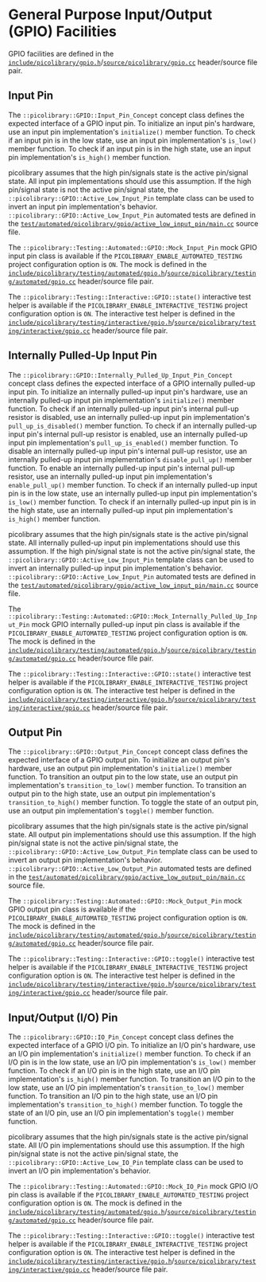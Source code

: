 # General Purpose Input/Output (GPIO) Facilities
GPIO facilities are defined in the
[`include/picolibrary/gpio.h`](https://github.com/apcountryman/picolibrary/blob/main/include/picolibrary/gpio.h)/[`source/picolibrary/gpio.cc`](https://github.com/apcountryman/picolibrary/blob/main/source/picolibrary/gpio.cc)
header/source file pair.

## Input Pin
The `::picolibrary::GPIO::Input_Pin_Concept` concept class defines the expected interface
of a GPIO input pin.
To initialize an input pin's hardware, use an input pin implementation's `initialize()`
member function.
To check if an input pin is in the low state, use an input pin implementation's `is_low()`
member function.
To check if an input pin is in the high state, use an input pin implementation's
`is_high()` member function.

picolibrary assumes that the high pin/signals state is the active pin/signal state.
All input pin implementations should use this assumption.
If the high pin/signal state is not the active pin/signal state, the
`::picolibrary::GPIO::Active_Low_Input_Pin` template class can be used to invert an input
pin implementation's behavior.
`::picolibrary::GPIO::Active_Low_Input_Pin` automated tests are defined in the
[`test/automated/picolibrary/gpio/active_low_input_pin/main.cc`](https://github.com/apcountryman/picolibrary/blob/main/test/automated/picolibrary/gpio/active_low_input_pin/main.cc)
source file.

The `::picolibrary::Testing::Automated::GPIO::Mock_Input_Pin` mock GPIO input pin class is
available if the `PICOLIBRARY_ENABLE_AUTOMATED_TESTING` project configuration option is
`ON`.
The mock is defined in the
[`include/picolibrary/testing/automated/gpio.h`](https://github.com/apcountryman/picolibrary/blob/main/include/picolibrary/testing/automated/gpio.h)/[`source/picolibrary/testing/automated/gpio.cc`](https://github.com/apcountryman/picolibrary/blob/main/source/picolibrary/testing/automated/gpio.cc)
header/source file pair.

The `::picolibrary::Testing::Interactive::GPIO::state()` interactive test helper is
available if the `PICOLIBRARY_ENABLE_INTERACTIVE_TESTING` project configuration option is
`ON`.
The interactive test helper is defined in the
[`include/picolibrary/testing/interactive/gpio.h`](https://github.com/apcountryman/picolibrary/blob/main/include/picolibrary/testing/interactive/gpio.h)/[`source/picolibrary/testing/interactive/gpio.cc`](https://github.com/apcountryman/picolibrary/blob/main/source/picolibrary/testing/interactive/gpio.cc)
header/source file pair.

## Internally Pulled-Up Input Pin
The `::picolibrary::GPIO::Internally_Pulled_Up_Input_Pin_Concept` concept class defines
the expected interface of a GPIO internally pulled-up input pin.
To initialize an internally pulled-up input pin's hardware, use an internally pulled-up
input pin implementation's `initialize()` member function.
To check if an internally pulled-up input pin's internal pull-up resistor is disabled, use
an internally pulled-up input pin implementation's `pull_up_is_disabled()` member
function.
To check if an internally pulled-up input pin's internal pull-up resistor is enabled, use
an internally pulled-up input pin implementation's `pull_up_is_enabled()` member function.
To disable an internally pulled-up input pin's internal pull-up resistor, use an
internally pulled-up input pin implementation's `disable_pull_up()` member function.
To enable an internally pulled-up input pin's internal pull-up resistor, use an internally
pulled-up input pin implementation's `enable_pull_up()` member function.
To check if an internally pulled-up input pin is in the low state, use an internally
pulled-up input pin implementation's `is_low()` member function.
To check if an internally pulled-up input pin is in the high state, use an internally
pulled-up input pin implementation's `is_high()` member function.

picolibrary assumes that the high pin/signals state is the active pin/signal state.
All internally pulled-up input pin implementations should use this assumption.
If the high pin/signal state is not the active pin/signal state, the
`::picolibrary::GPIO::Active_Low_Input_Pin` template class can be used to invert an
internally pulled-up input pin implementation's behavior.
`::picolibrary::GPIO::Active_Low_Input_Pin` automated tests are defined in the
[`test/automated/picolibrary/gpio/active_low_input_pin/main.cc`](https://github.com/apcountryman/picolibrary/blob/main/test/automated/picolibrary/gpio/active_low_input_pin/main.cc)
source file.

The `::picolibrary::Testing::Automated::GPIO::Mock_Internally_Pulled_Up_Input_Pin` mock
GPIO internally pulled-up input pin class is available if the
`PICOLIBRARY_ENABLE_AUTOMATED_TESTING` project configuration option is `ON`.
The mock is defined in the
[`include/picolibrary/testing/automated/gpio.h`](https://github.com/apcountryman/picolibrary/blob/main/include/picolibrary/testing/automated/gpio.h)/[`source/picolibrary/testing/automated/gpio.cc`](https://github.com/apcountryman/picolibrary/blob/main/source/picolibrary/testing/automated/gpio.cc)
header/source file pair.

The `::picolibrary::Testing::Interactive::GPIO::state()` interactive test helper is
available if the `PICOLIBRARY_ENABLE_INTERACTIVE_TESTING` project configuration option is
`ON`.
The interactive test helper is defined in the
[`include/picolibrary/testing/interactive/gpio.h`](https://github.com/apcountryman/picolibrary/blob/main/include/picolibrary/testing/interactive/gpio.h)/[`source/picolibrary/testing/interactive/gpio.cc`](https://github.com/apcountryman/picolibrary/blob/main/source/picolibrary/testing/interactive/gpio.cc)
header/source file pair.

## Output Pin
The `::picolibrary::GPIO::Output_Pin_Concept` concept class defines the expected interface
of a GPIO output pin.
To initialize an output pin's hardware, use an output pin implementation's `initialize()`
member function.
To transition an output pin to the low state, use an output pin implementation's
`transition_to_low()` member function.
To transition an output pin to the high state, use an output pin implementation's
`transition_to_high()` member function.
To toggle the state of an output pin, use an output pin implementation's `toggle()` member
function.

picolibrary assumes that the high pin/signals state is the active pin/signal state.
All output pin implementations should use this assumption.
If the high pin/signal state is not the active pin/signal state, the
`::picolibrary::GPIO::Active_Low_Output_Pin` template class can be used to invert an
output pin implementation's behavior.
`::picolibrary::GPIO::Active_Low_Output_Pin` automated tests are defined in the
[`test/automated/picolibrary/gpio/active_low_output_pin/main.cc`](https://github.com/apcountryman/picolibrary/blob/main/test/automated/picolibrary/gpio/active_low_output_pin/main.cc)
source file.

The `::picolibrary::Testing::Automated::GPIO::Mock_Output_Pin` mock GPIO output pin class
is available if the `PICOLIBRARY_ENABLE_AUTOMATED_TESTING` project configuration option is
`ON`.
The mock is defined in the
[`include/picolibrary/testing/automated/gpio.h`](https://github.com/apcountryman/picolibrary/blob/main/include/picolibrary/testing/automated/gpio.h)/[`source/picolibrary/testing/automated/gpio.cc`](https://github.com/apcountryman/picolibrary/blob/main/source/picolibrary/testing/automated/gpio.cc)
header/source file pair.

The `::picolibrary::Testing::Interactive::GPIO::toggle()` interactive test helper is
available if the `PICOLIBRARY_ENABLE_INTERACTIVE_TESTING` project configuration option is
`ON`.
The interactive test helper is defined in the
[`include/picolibrary/testing/interactive/gpio.h`](https://github.com/apcountryman/picolibrary/blob/main/include/picolibrary/testing/interactive/gpio.h)/[`source/picolibrary/testing/interactive/gpio.cc`](https://github.com/apcountryman/picolibrary/blob/main/source/picolibrary/testing/interactive/gpio.cc)
header/source file pair.

## Input/Output (I/O) Pin
The `::picolibrary::GPIO::IO_Pin_Concept` concept class defines the expected interface of
a GPIO I/O pin.
To initialize an I/O pin's hardware, use an I/O pin implementation's `initialize()` member
function.
To check if an I/O pin is in the low state, use an I/O pin implementation's `is_low()`
member function.
To check if an I/O pin is in the high state, use an I/O pin implementation's `is_high()`
member function.
To transition an I/O pin to the low state, use an I/O pin implementation's
`transition_to_low()` member function.
To transition an I/O pin to the high state, use an I/O pin implementation's
`transition_to_high()` member function.
To toggle the state of an I/O pin, use an I/O pin implementation's `toggle()` member
function.

picolibrary assumes that the high pin/signals state is the active pin/signal state.
All I/O pin implementations should use this assumption.
If the high pin/signal state is not the active pin/signal state, the
`::picolibrary::GPIO::Active_Low_IO_Pin` template class can be used to invert an I/O pin
implementation's behavior.

The `::picolibrary::Testing::Automated::GPIO::Mock_IO_Pin` mock GPIO I/O pin class is
available if the `PICOLIBRARY_ENABLE_AUTOMATED_TESTING` project configuration option is
`ON`.
The mock is defined in the
[`include/picolibrary/testing/automated/gpio.h`](https://github.com/apcountryman/picolibrary/blob/main/include/picolibrary/testing/automated/gpio.h)/[`source/picolibrary/testing/automated/gpio.cc`](https://github.com/apcountryman/picolibrary/blob/main/source/picolibrary/testing/automated/gpio.cc)
header/source file pair.

The `::picolibrary::Testing::Interactive::GPIO::toggle()` interactive test helper is
available if the `PICOLIBRARY_ENABLE_INTERACTIVE_TESTING` project configuration option is
`ON`.
The interactive test helper is defined in the
[`include/picolibrary/testing/interactive/gpio.h`](https://github.com/apcountryman/picolibrary/blob/main/include/picolibrary/testing/interactive/gpio.h)/[`source/picolibrary/testing/interactive/gpio.cc`](https://github.com/apcountryman/picolibrary/blob/main/source/picolibrary/testing/interactive/gpio.cc)
header/source file pair.
